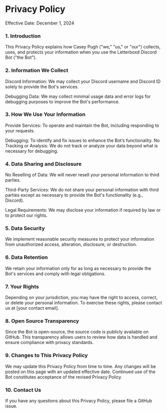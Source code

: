 # Privacy Policy
Effective Date: December 1, 2024

### 1. Introduction
This Privacy Policy explains how Casey Pugh ("we," "us," or "our") collects, uses, and protects your information when you use the Letterboxd Discord Bot ("the Bot").

### 2. Information We Collect
Discord Information: We may collect your Discord username and Discord ID solely to provide the Bot's services.

Debugging Data: We may collect minimal usage data and error logs for debugging purposes to improve the Bot's performance.

### 3. How We Use Your Information

Provide Services: To operate and maintain the Bot, including responding to your requests.

Debugging: To identify and fix issues to enhance the Bot’s functionality.
No Tracking or Analysis: We do not track or analyze your data beyond what is necessary for debugging.

### 4. Data Sharing and Disclosure
No Reselling of Data: We will never resell your personal information to third parties.

Third-Party Services: We do not share your personal information with third parties except as necessary to provide the Bot's functionality (e.g., Discord).

Legal Requirements: We may disclose your information if required by law or to protect our rights.

### 5. Data Security
We implement reasonable security measures to protect your information from unauthorized access, alteration, disclosure, or destruction.

### 6. Data Retention
We retain your information only for as long as necessary to provide the Bot's services and comply with legal obligations.

### 7. Your Rights
Depending on your jurisdiction, you may have the right to access, correct, or delete your personal information. To exercise these rights, please contact us at [your contact email].

### 8. Open Source Transparency
Since the Bot is open-source, the source code is publicly available on GitHub. This transparency allows users to review how data is handled and ensure compliance with privacy standards.

### 9. Changes to This Privacy Policy
We may update this Privacy Policy from time to time. Any changes will be posted on this page with an updated effective date. Continued use of the Bot constitutes acceptance of the revised Privacy Policy.

### 10. Contact Us
If you have any questions about this Privacy Policy, please file a GitHub issue.